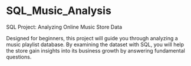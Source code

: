 # SQL_Music_Analysis

SQL Project: Analyzing Online Music Store Data

Designed for beginners, this project will guide you through analyzing a music playlist database. By examining the dataset with SQL, you will help the store gain insights into its business growth by answering fundamental questions.
